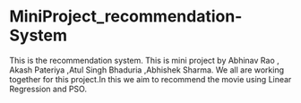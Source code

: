 # MiniProject_recommendation-System
This is the recommendation system.
This is mini project by Abhinav Rao , Akash Pateriya ,Atul Singh Bhaduria ,Abhishek Sharma.
We all are working together for this project.In this we aim to recommend the movie using Linear Regression and PSO.
